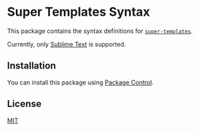 # Super Templates Syntax

This package contains the syntax definitions for [`super-templates`](https://github.com/WiseLibs/super-templates).

Currently, only [Sublime Text](https://www.sublimetext.com/) is supported.

## Installation

You can install this package using [Package Control](https://packagecontrol.io/).

## License

[MIT](./LICENSE)
